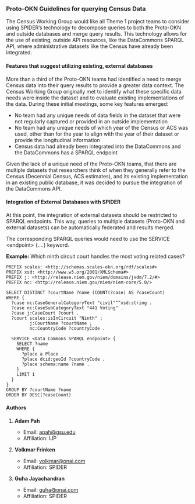 ### **Proto-OKN Guidelines for querying Census Data**

The Census Working Group would like all Theme 1 project teams to consider using SPIDER’s technology to decompose queries to both the Proto-OKN and outside databases and merge query results. This technology allows for the use of existing, outside API resources, like the DataCommons SPARQL API, where administrative datasets like the Census have already been integrated.

#### **Features that suggest utilizing existing, external databases**

More than a third of the Proto-OKN teams had identified a need to merge Census data into their query results to provide a greater data context. The Census Working Group originally met to identify what these specific data needs were inside the dataset and to evaluate existing implementations of the data. During these initial meetings, some key features emerged:

- No team had any unique needs of data fields in the dataset that were not regularly captured or provided in an outside implementation
- No team had any unique needs of which year of the Census or ACS was used, other than for the year to align with the year of their dataset or provide the longitudinal information
- Census data had already been integrated into the DataCommons and the DataCommons has a SPARQL endpoint

Given the lack of a unique need of the Proto-OKN teams, that there are multiple datasets that researchers think of when they generally refer to the Census (Decennial Census, ACS estimates), and its existing implementation in an existing public database, it was decided to pursue the integration of the DataCommons API.

#### **Integration of External Databases with SPIDER**

At this point, the integration of external datasets should be restricted to SPARQL endpoints. This way, queries to multiple datasets (Proto-OKN and external datasets) can be automatically federated and results merged.

The corresponding SPARQL queries would need to use the
SERVICE \<endpoint\> {....} keyword.

**Example:**
Which ninth circuit court handles the most voting related cases?

```sparql
PREFIX scales: <http://schemas.scales-okn.org/rdf/scales#>
PREFIX xsd: <http://www.w3.org/2001/XMLSchema#>
PREFIX j: <http://release.niem.gov/niem/domains/jxdm/7.2/#>
PREFIX nc: <http://release.niem.gov/niem/niem-core/5.0/>

SELECT DISTINCT ?courtName ?name (COUNT(?case) AS ?caseCount)
WHERE {
  ?case nc:CaseGeneralCategoryText "civil"^^xsd:string .
  ?case nc:CaseSubCategoryText "441 Voting" .
  ?case j:CaseCourt ?court .
  ?court scales:isInCircuit "Ninth" ;
         j:CourtName ?courtName ;
         nc:CountryCode ?countryCode .

  SERVICE <Data Commons SPARQL endpoint> {
    SELECT ?name
    WHERE {
      ?place a Place .
      ?place dcid:geoId ?countryCode .
      ?place schema:name ?name .
    }
    LIMIT 1
  }
}
GROUP BY ?courtName ?name
ORDER BY DESC(?caseCount)
```

#### **Authors**

1. **Adam Pah**
   - Email: [apah@gsu.edu](mailto:apah@gsu.edu)
   - Affiliation: IJP

2. **Volkmar Frinken**
   - Email: [volkmar@onai.com](mailto:volkmar@onai.com)
   - Affiliation: SPIDER

3. **Guha Jayachandran**
   - Email: [guha@onai.com](mailto:guha@onai.com)
   - Affiliation: SPIDER
